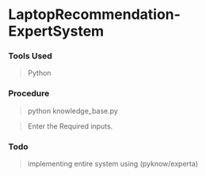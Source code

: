 # LaptopRecommendation-ExpertSystem

### Tools Used
>Python

### Procedure
> python knowledge_base.py

> Enter the Required inputs.

 
### Todo
> implementing entire system using (pyknow/experta)

